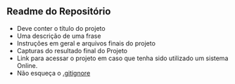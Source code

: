 
## Readme do Repositório

- Deve conter o título do projeto
- Uma descrição de uma frase
- Instruções em geral e arquivos finais do projeto
- Capturas do resultado final do Projeto
- Link para acessar o projeto em caso que tenha sido utilizado um sistema Online.
- Não esqueça o [.gitignore](https://www.toptal.com/developers/gitignore)
